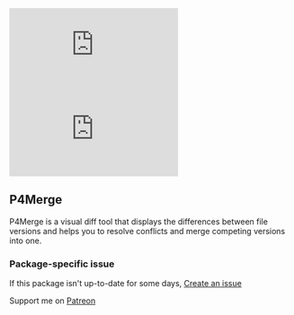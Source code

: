 [![](https://img.shields.io/chocolatey/v/p4merge.install?color=green&label=p4merge)](https://chocolatey.org/packages/p4merge.install) [![](https://img.shields.io/chocolatey/dt/p4merge.install)](https://chocolatey.org/packages/p4merge.install)

## P4Merge
P4Merge is a visual diff tool that displays the differences between file versions and helps you 
to resolve conflicts and merge competing versions into one.

### Package-specific issue
If this package isn't up-to-date for some days, [Create an issue](https://github.com/tunisiano187/Chocolatey-packages/issues/new/choose)

Support me on [Patreon](https://www.patreon.com/bePatron?u=39585820)